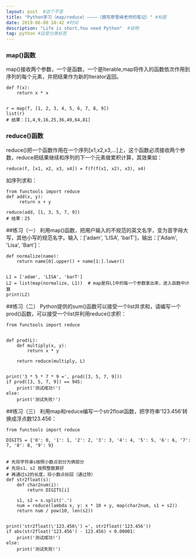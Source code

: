 ```yaml
---
layout: post  #这个不变
title: "Python学习（map/reduce）————（摘写廖雪峰老师的笔记）" #标题
date: 2019-06-08 10:42 #时间
description: "Life is short,You need Python"  #说明
tag: python #这是分类标签
---
```


### map()函数
map()接收两个参数，一个是函数，一个是Iterable,map将传入的函数依次作用到序列的每个元素，并把结果作为新的Iterator返回。
```
def f(x):
    return x * x


r = map(f, [1, 2, 3, 4, 5, 6, 7, 8, 9])
list(r)
# 结果：[1,4,9,16,25,36,49,64,81]
```
### reduce()函数
reduce()把一个函数作用在一个序列[x1,x2,x3,...]上，这个函数必须接收两个参数，reduce把结果继续和序列的下一个元素做累积计算，其效果如：
```
reduce(f, [x1, x2, x3, x4]) = f(f(f(x1, x2), x3), x4)
```
如序列求和：
```
from functools import reduce
def add(x, y):
     return x + y

reduce(add, [1, 3, 5, 7, 9])
# 结果：25
```

##练习（一）
利用map()函数，把用户输入的不规范的英文名字，变为首字母大写，其他小写的规范名字。输入：['adam', 'LISA', 'barT']，输出：['Adam', 'Lisa', 'Bart']：
```
def normalize(name):
    return name[0].upper() + name[1:].lower()


L1 = ['adam', 'LISA', 'barT']
L2 = list(map(normalize, L1))  # map是将L1中的每一个参数拿出来，进入函数中计算
print(L2)
```
##练习（二）
Python提供的sum()函数可以接受一个list并求和，请编写一个prod()函数，可以接受一个list并利用reduce()求积：
```
from functools import reduce


def prod(L):
    def multiply(x, y):
        return x * y

    return reduce(multiply, L)


print('3 * 5 * 7 * 9 =', prod([3, 5, 7, 9]))
if prod([3, 5, 7, 9]) == 945:
    print('测试成功!')
else:
    print('测试失败!')
```
##练习（三）
利用map和reduce编写一个str2float函数，把字符串'123.456'转换成浮点数123.456：
```
from functools import reduce

DIGITS = {'0': 0, '1': 1, '2': 2, '3': 3, '4': 4, '5': 5, '6': 6, '7': 7, '8': 8, '9': 9}


# 先将字符串s按照小数点划分为俩部分
# 先将s1、s2 按照整数算好
# 再通过s2的长度，将小数点标回（通过除）
def str2float(s):
    def char2num(i):
        return DIGITS[i]

    s1, s2 = s.split('.')
    num = reduce(lambda x, y: x * 10 + y, map(char2num, s1 + s2))
    return num / pow(10, len(s2))


print('str2float(\'123.456\') =', str2float('123.456'))
if abs(str2float('123.456') - 123.456) < 0.00001:
    print('测试成功!')
else:
    print('测试失败!')
```
